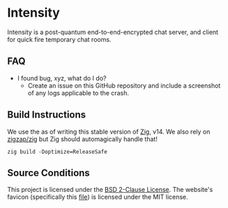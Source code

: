 # Intensity

Intensity is a post-quantum end-to-end-encrypted chat server, and client for quick fire temporary chat rooms.

## FAQ

- I found bug, xyz, what do I do?
  - Create an issue on this GitHub repository and include a screenshot of any logs applicable to the crash.

## Build Instructions

We use the as of writing this stable version of [Zig](https://ziglang.org/), v14. We also rely on [zigzap/zig](https://github.com/zigzap/zap) but Zig should automagically handle that!

`zig build -Doptimize=ReleaseSafe`

## Source Conditions

This project is licensed under the [BSD 2-Clause License](./LICENSE). The website's favicon (specifically this [file](./public/favicon.ico)) is licensed under the MIT license.